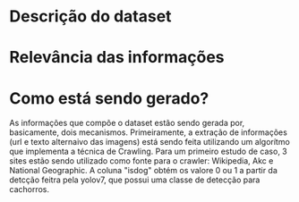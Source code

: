 # **Descrição do dataset**

# **Relevância das informações**

# **Como está sendo gerado?**
As informações que compõe o dataset estão sendo gerada por, basicamente, dois mecanismos. Primeiramente, a extração de informações (url e texto alternaivo das imagens) está sendo feita utilizando um algorítmo que implementa a técnica de Crawling. Para um primeiro estudo de caso, 3 sites estão sendo utilizado como fonte para o crawler: Wikipedia, Akc e National Geographic. A coluna "isdog" obtém os valore 0 ou 1 a partir da detcção feitra pela yolov7, que possui uma classe de detecção para cachorros.

